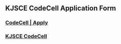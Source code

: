 ## KJSCE CodeCell Application Form
### [CodeCell | Apply]()
### [KJSCE CodeCell](https://www.kjscecodecell.com/)